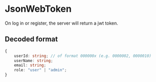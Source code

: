 # JsonWebToken

On log in or register, the server will return a jwt token.

## Decoded format

```typescript
{
    userId: string; // of format 000000x (e.g. 0000002, 0000010)
    userName: string;
    email: string;
    role: "user" | "admin";
}
```

